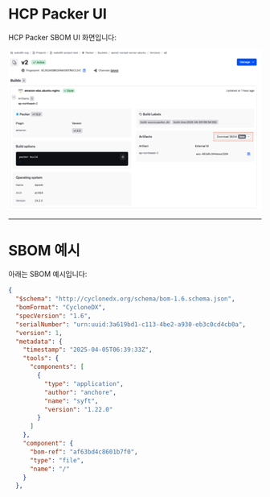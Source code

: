 # HCP Packer UI 

HCP Packer SBOM UI 화면입니다:

![HCP Packer UI](./images/hcp_packer.png)

---

# SBOM 예시

아래는 SBOM 예시입니다:

```json
{
  "$schema": "http://cyclonedx.org/schema/bom-1.6.schema.json",
  "bomFormat": "CycloneDX",
  "specVersion": "1.6",
  "serialNumber": "urn:uuid:3a619bd1-c113-4be2-a930-eb3c0cd4cb0a",
  "version": 1,
  "metadata": {
    "timestamp": "2025-04-05T06:39:33Z",
    "tools": {
      "components": [
        {
          "type": "application",
          "author": "anchore",
          "name": "syft",
          "version": "1.22.0"
        }
      ]
    },
    "component": {
      "bom-ref": "af63bd4c8601b7f0",
      "type": "file",
      "name": "/"
    }
  },
``` 